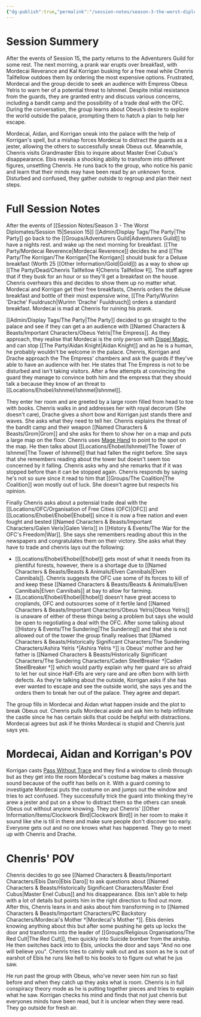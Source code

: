 ```yaml
---
{"dg-publish":true,"permalink":"/session-notes/season-3-the-worst-diplomates/session-16/"}
---
```



# Session Summery 
After the events of Session 15, the party returns to the Adventurers Guild for some rest. The next morning, a prank war erupts over breakfast, with Mordecai Reverance and Kal Korrigan busking for a free meal while Chenris Tallfellow outdoes them by ordering the most expensive options. Frustrated, Mordecai and the group decide to seek an audience with Empress Obeus Yelris to warn her of a potential threat to Ishnmel. Despite initial resistance from the guards, they are granted entry and discuss various concerns, including a bandit camp and the possibility of a trade deal with the OFC. During the conversation, the group learns about Obeus’s desire to explore the world outside the palace, prompting them to hatch a plan to help her escape. 

Mordecai, Aidan, and Korrigan sneak into the palace with the help of Korrigan's spell, but a mishap forces Mordecai to distract the guards as a jester, allowing the others to successfully sneak Obeus out. Meanwhile, Chenris visits Grandmaster Ebis to inquire about Master Enel Cubus's disappearance. Ebis reveals a shocking ability to transform into different figures, unsettling Chenris. He runs back to the group, who notice his panic and learn that their minds may have been read by an unknown force. Disturbed and confused, they gather outside to regroup and plan their next steps.

# Full Session Notes
After the events of [[Session Notes/Season 3 - The Worst Diplomates/Session 15\|Session 15]] [[Admin/Display Tags/The Party\|The Party]] go back to the [[Groups/Adventurers Guild\|Adventurers Guild]] to have a nights rest. and wake up the next morning for breakfast. [[The Party/Mordecai Reverence\|Mordecai Reverence]] decides he and [[The Party/The Korrigan/The Korrigan\|The Korrigan]] should busk for a Deluxe breakfast (Worth 25 [[Other Information/Gold\|Gold]]) as a way to show up [[The Party/Dead/Chenris Tallfellow ‡\|Chenris Tallfellow ‡]]. The staff agree that if they busk for an hour or so they'll get a breakfast on the house. Chenris overhears this and decides to show them up no matter what. Mordecai and Korrigan get their free breakfasts, Chenris orders the deluxe breakfast and bottle of their most expensive wine, [[The Party/Wurinn 'Drache' Fuuldrusch\|Wurinn 'Drache' Fuuldrusch]] orders a standard breakfast. Mordecai is mad at Chenris for ruining his prank.

[[Admin/Display Tags/The Party\|The Party]] decided to go straight to the palace and see if they can get a an audience with [[Named Characters & Beasts/Important Characters/Obeus Yelris\|The Empress]]. As they approach, they realise that Mordecai is the only person with [Dispel Magic](https://www.dndbeyond.com/spells/2072-dispel-magic), and can stop [[The Party/Aidan Knight\|Aidan Knight]] and as he is a human, he probably wouldn't be welcome in the palace. Chenris, Korrigan and Drache approach the The Empress' chambers and ask the guards if they've able to have an audience with her. He states that The Empress is not to be disturbed and isn't taking visitors. After a few attempts at convincing the guard they manage to convince both him and the empress that they should talk a because they know of an threat to [[Locations/Ehobel/Ishnmel/Ishnmel\|Ishnmel]]. 

They enter her room and are greeted by a large room filled from head to toe with books. Chenris walks in and addresses her with royal decorum (She doesn't care), Drache gives a short bow and Korrigan just stands there and waves. She asks what they need to tell her. Chenris explains the threat of the bandit camp and their weapon [[Named Characters & Beasts/Grom\|Grom]] and she asks for them to show her on a map and puts a large map on the floor. Chenris uses [Mage Hand](https://www.dndbeyond.com/spells/2173-mage-hand) to point to the spot on the map. He then talks about [[Locations/Ehobel/Ishnmel/The Tower of Ishnmel\|The Tower of Ishnmel]] that had fallen the night before. She says that she remembers reading about the tower but doesn't seem too concerned by it falling. Chenris asks why and she remarks that if it was stopped before than it can be stopped again. Chenris responds by saying he's not so sure since it read to him that [[Groups/The Coalition\|The Coalition]] won mostly out of luck. She doesn't agree but respects his opinion.

Finally Chenris asks about a potensial trade deal with the [[Locations/OFC/Organisation of Free Cities (OFC)\|OFC]] and [[Locations/Ehobel/Ehobel\|Ehobel]] since it is now a free nation and even fought and bested [[Named Characters & Beasts/Important Characters/Galen Verix\|Galen Verix]] in [[History & Events/The War for the OFC's Freedom\|War]]. She says she remembers reading about this in the newspapers and congratulates them on their victory. She asks what they have to trade and chenris lays out the following:
- [[Locations/Ehobel/Ehobel\|Ehobel]] gets most of what it needs from its plentiful forests, however, there is a shortage due to [[Named Characters & Beasts/Beasts & Animals/Elven Cannibals\|Elven Cannibals]]. Chenris suggests the OFC use some of its forces to kill of and keep these [[Named Characters & Beasts/Beasts & Animals/Elven Cannibals\|Elven Cannibals]] at bay to allow for farming. 
- [[Locations/Ehobel/Ehobel\|Ehobel]] doesn't have great access to croplands, OFC and outsources some of it fertile land 
[[Named Characters & Beasts/Important Characters/Obeus Yelris\|Obeus Yelris]] is unaware of either of these things being a problem but says she would be open to negotiating a deal with the OFC. After some talking about [[History & Events/The Sundering\|The Sundering]] and that she is not allowed out of the tower the group finally realises that [[Named Characters & Beasts/Historically Significant  Characters/The Sundering Characters/Ashira Yelris †\|Ashira Yelris †]] is Obeus' mother and her father is [[Named Characters & Beasts/Historically Significant  Characters/The Sundering Characters/Caden SteelBreaker †\|Caden SteelBreaker †]] which would partly explain why her guard are so afraid to let her out since Half-Elfs are very rare and are often born with birth defects. As they're talking about the outside, Korrigan asks if she has ever wanted to escape and see the outside world, she says yes and the orders them to break her out of the palace. They agree and depart.

The group fills in Mordecai and Aidan what happen inside and the plot to break Obeus out. Chenris pulls Mordecai aside and ask him to help infiltrate the castle since he has certain skills that could be helpful with distractions. Mordecai agrees but ask if he thinks Mordecai is stupid and Chenris just says yes. 

# Mordecai, Aidan and Korrigan's POV
Korrigan casts [Pass Without Trace](https://www.dndbeyond.com/spells/2201-pass-without-trace) and they find a window to climb through but as they get into the room Mordecai's costume bag makes a massive sound because of the outfit has bells on it. With a guard coming to investigate Mordecai puts the costume on and jumps out the window and tries to act confused. They successfully trick the guard into thinking they're arew a jester and put on a show to distract them so the others can sneak Obeus out without anyone knowing. They put Chenris' [[Other Information/Items/Clockwork Bird\|Clockwork Bird]] in her room to make it sound like she is till in there and make sure people don't discover too early. Everyone gets out and no one knows what has happened. They go to meet up with Chenris and Drache.

# Chenris' POV
Chenris decides to go see [[Named Characters & Beasts/Important Characters/Ebis Daro\|Ebis Daro]] to ask questions about [[Named Characters & Beasts/Historically Significant  Characters/Master Enel Cubus\|Master Enel Cubus]] and his disappearance. Ebis isn't able to help with a lot of details but points him in the right direction to find out more. After this, Chenris leans in and asks about him transforming in to [[Named Characters & Beasts/Important Characters/PC Backstory Characters/Mordecai's Mother †\|Mordecai's Mother †]]. Ebis denies knowing anything about this but after some pushing he gets up locks the door and transforms into the leader of [[Groups/Religious Organisations/The Red Cult\|The Red Cult]], then quickly into Suicide bomber from the airship. He then switches back into to Ebis, unlocks the door and says "And no one will believe you". Chenris tries to calmly walk out and as soon as he is out of earshot of Ebis he runs like hell to his books to to figure out what he jus saw. 

He run past the group with Obeus, who've never seen him run so fast before and when they catch up they asks what is room. Chenris is in full conspiracy theory mode as he is putting together pieces and tries to explain what he saw. Korrigan checks his mind and finds that not just chenris but everyones minds have been read, but it is unclear when they were read. They go outside for fresh air. 
